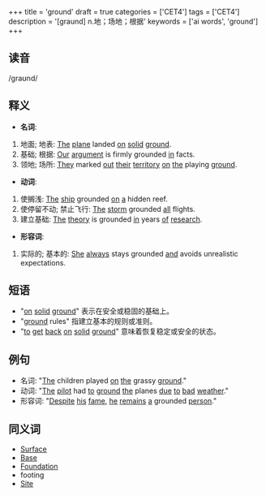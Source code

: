 +++
title = 'ground'
draft = true
categories = ['CET4']
tags = ['CET4']
description = '[graund] n.地；场地；根据'
keywords = ['ai words', 'ground']
+++

## 读音
/ɡraʊnd/

## 释义
- **名词**:
1. 地面; 地表: [The](/zh/post/the/) [plane](/zh/post/plane/) landed [on](/zh/post/on/) [solid](/zh/post/solid/) [ground](/zh/post/ground/).
2. 基础; 根据: [Our](/zh/post/our/) [argument](/zh/post/argument/) is firmly grounded [in](/zh/post/in/) facts.
3. 领地; 场所: [They](/zh/post/they/) marked [out](/zh/post/out/) [their](/zh/post/their/) [territory](/zh/post/territory/) [on](/zh/post/on/) [the](/zh/post/the/) playing [ground](/zh/post/ground/).

- **动词**:
1. 使搁浅: [The](/zh/post/the/) [ship](/zh/post/ship/) grounded [on](/zh/post/on/) [a](/zh/post/a/) hidden reef.
2. 使停留不动; 禁止飞行: [The](/zh/post/the/) [storm](/zh/post/storm/) grounded [all](/zh/post/all/) flights.
3. 建立基础: [The](/zh/post/the/) [theory](/zh/post/theory/) is grounded [in](/zh/post/in/) years [of](/zh/post/of/) [research](/zh/post/research/).

- **形容词**:
1. 实际的; 基本的: [She](/zh/post/she/) [always](/zh/post/always/) stays grounded [and](/zh/post/and/) avoids unrealistic expectations.

## 短语
- "[on](/zh/post/on/) [solid](/zh/post/solid/) [ground](/zh/post/ground/)" 表示在安全或稳固的基础上。
- "[ground](/zh/post/ground/) rules" 指建立基本的规则或准则。
- "[to](/zh/post/to/) [get](/zh/post/get/) [back](/zh/post/back/) [on](/zh/post/on/) [solid](/zh/post/solid/) [ground](/zh/post/ground/)" 意味着恢复稳定或安全的状态。

## 例句
- 名词: "[The](/zh/post/the/) children played [on](/zh/post/on/) [the](/zh/post/the/) grassy [ground](/zh/post/ground/)."
- 动词: "[The](/zh/post/the/) [pilot](/zh/post/pilot/) had [to](/zh/post/to/) [ground](/zh/post/ground/) [the](/zh/post/the/) planes [due](/zh/post/due/) [to](/zh/post/to/) [bad](/zh/post/bad/) [weather](/zh/post/weather/)."
- 形容词: "[Despite](/zh/post/despite/) [his](/zh/post/his/) [fame](/zh/post/fame/), [he](/zh/post/he/) [remains](/zh/post/remains/) [a](/zh/post/a/) grounded [person](/zh/post/person/)."

## 同义词
- [Surface](/zh/post/surface/)
- [Base](/zh/post/base/)
- [Foundation](/zh/post/foundation/)
- footing
- [Site](/zh/post/site/)
